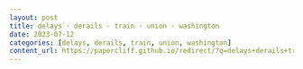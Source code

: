 ```yaml
---
layout: post
title: delays · derails · train · union · washington
date: 2023-07-12
categories: [delays, derails, train, union, washington]
content_url: https://papercliff.github.io/redirect/?q=delays+derails+train+union+washington&tbs=cdr:1,cd_min:7/11/2023,cd_max:7/13/2023
---
```

